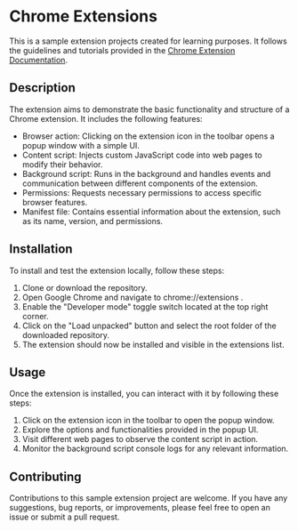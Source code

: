 # Chrome Extensions
 
This is a sample extension projects created for learning purposes. It follows the guidelines and tutorials provided in the [Chrome Extension Documentation](https://developer.chrome.com/docs/extensions/mv3/getstarted/extensions-101/). 
 
## Description 
 
The extension aims to demonstrate the basic functionality and structure of a Chrome extension. It includes the following features: 
 
- Browser action: Clicking on the extension icon in the toolbar opens a popup window with a simple UI. 
- Content script: Injects custom JavaScript code into web pages to modify their behavior. 
- Background script: Runs in the background and handles events and communication between different components of the extension. 
- Permissions: Requests necessary permissions to access specific browser features. 
- Manifest file: Contains essential information about the extension, such as its name, version, and permissions. 
 
## Installation 
 
To install and test the extension locally, follow these steps: 
 
1. Clone or download the repository. 
2. Open Google Chrome and navigate to  chrome://extensions . 
3. Enable the "Developer mode" toggle switch located at the top right corner. 
4. Click on the "Load unpacked" button and select the root folder of the downloaded repository. 
5. The extension should now be installed and visible in the extensions list. 
 
## Usage 
 
Once the extension is installed, you can interact with it by following these steps: 
 
1. Click on the extension icon in the toolbar to open the popup window. 
2. Explore the options and functionalities provided in the popup UI. 
3. Visit different web pages to observe the content script in action. 
4. Monitor the background script console logs for any relevant information. 
 
## Contributing 
 
Contributions to this sample extension project are welcome. If you have any suggestions, bug reports, or improvements, please feel free to open an issue or submit a pull request. 
 